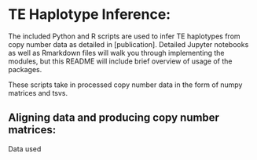 # TE Haplotype Inference:

The included Python and R scripts are used to infer TE haplotypes from copy number data as detailed in [publication]. Detailed Jupyter notebooks as well as Rmarkdown files will walk you through implementing the modules, but this README will include brief overview of usage of the packages. 

These scripts take in processed copy number data in the form of numpy matrices and tsvs. 

## Aligning data and producing copy number matrices:

Data used
